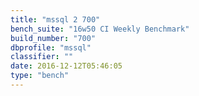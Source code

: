 ```yaml
---
title: "mssql 2 700"
bench_suite: "16w50 CI Weekly Benchmark"
build_number: "700"
dbprofile: "mssql"
classifier: ""
date: 2016-12-12T05:46:05
type: "bench"
---
```

